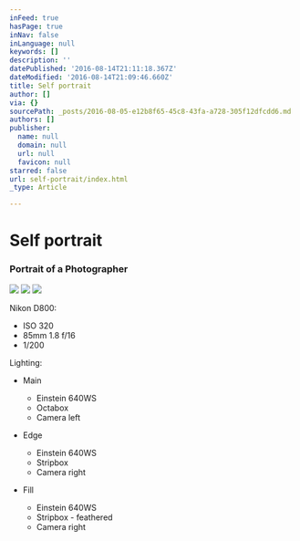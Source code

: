 ```yaml
---
inFeed: true
hasPage: true
inNav: false
inLanguage: null
keywords: []
description: ''
datePublished: '2016-08-14T21:11:18.367Z'
dateModified: '2016-08-14T21:09:46.660Z'
title: Self portrait
author: []
via: {}
sourcePath: _posts/2016-08-05-e12b8f65-45c8-43fa-a728-305f12dfcdd6.md
authors: []
publisher:
  name: null
  domain: null
  url: null
  favicon: null
starred: false
url: self-portrait/index.html
_type: Article

---
```

# Self portrait

### Portrait of a Photographer
![](https://the-grid-user-content.s3-us-west-2.amazonaws.com/187ff646-99dd-487c-a685-4d5ec42a00d9.jpg)
![](https://the-grid-user-content.s3-us-west-2.amazonaws.com/7e217757-df07-4f07-aa0b-4effa40fa560.jpg)
![](https://the-grid-user-content.s3-us-west-2.amazonaws.com/953621d7-542e-4dbd-89bb-59fba0f7e9d8.jpg)

Nikon D800:

* ISO 320
* 85mm 1.8 f/16
* 1/200

Lighting:

* Main
  * Einstein 640WS
  * Octabox
  * Camera left

* Edge
  * Einstein 640WS
  * Stripbox
  * Camera right

* Fill
  * Einstein 640WS
  * Stripbox - feathered
  * Camera right